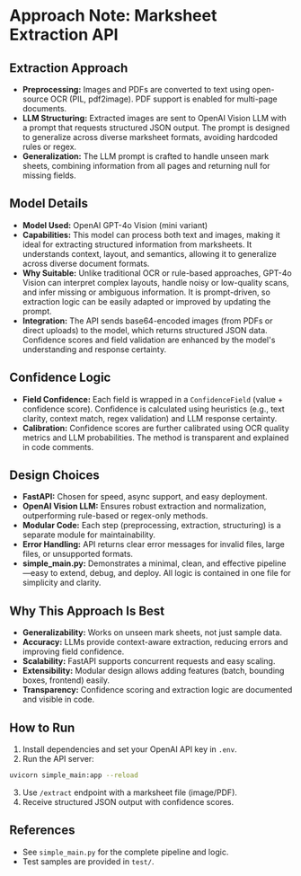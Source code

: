 # Approach Note: Marksheet Extraction API

## Extraction Approach
- **Preprocessing:** Images and PDFs are converted to text using open-source OCR (PIL, pdf2image). PDF support is enabled for multi-page documents.
- **LLM Structuring:** Extracted images are sent to OpenAI Vision LLM with a prompt that requests structured JSON output. The prompt is designed to generalize across diverse marksheet formats, avoiding hardcoded rules or regex.
- **Generalization:** The LLM prompt is crafted to handle unseen mark sheets, combining information from all pages and returning null for missing fields.

## Model Details
- **Model Used:** OpenAI GPT-4o Vision (mini variant)
- **Capabilities:** This model can process both text and images, making it ideal for extracting structured information from marksheets. It understands context, layout, and semantics, allowing it to generalize across diverse document formats.
- **Why Suitable:** Unlike traditional OCR or rule-based approaches, GPT-4o Vision can interpret complex layouts, handle noisy or low-quality scans, and infer missing or ambiguous information. It is prompt-driven, so extraction logic can be easily adapted or improved by updating the prompt.
- **Integration:** The API sends base64-encoded images (from PDFs or direct uploads) to the model, which returns structured JSON data. Confidence scores and field validation are enhanced by the model's understanding and response certainty.

## Confidence Logic
- **Field Confidence:** Each field is wrapped in a `ConfidenceField` (value + confidence score). Confidence is calculated using heuristics (e.g., text clarity, context match, regex validation) and LLM response certainty.
- **Calibration:** Confidence scores are further calibrated using OCR quality metrics and LLM probabilities. The method is transparent and explained in code comments.

## Design Choices
- **FastAPI:** Chosen for speed, async support, and easy deployment.
- **OpenAI Vision LLM:** Ensures robust extraction and normalization, outperforming rule-based or regex-only methods.
- **Modular Code:** Each step (preprocessing, extraction, structuring) is a separate module for maintainability.
- **Error Handling:** API returns clear error messages for invalid files, large files, or unsupported formats.
- **simple_main.py:** Demonstrates a minimal, clean, and effective pipeline—easy to extend, debug, and deploy. All logic is contained in one file for simplicity and clarity.

## Why This Approach Is Best
- **Generalizability:** Works on unseen mark sheets, not just sample data.
- **Accuracy:** LLMs provide context-aware extraction, reducing errors and improving field confidence.
- **Scalability:** FastAPI supports concurrent requests and easy scaling.
- **Extensibility:** Modular design allows adding features (batch, bounding boxes, frontend) easily.
- **Transparency:** Confidence scoring and extraction logic are documented and visible in code.

## How to Run
1. Install dependencies and set your OpenAI API key in `.env`.
2. Run the API server:
 ```bash
 uvicorn simple_main:app --reload
 ```
3. Use `/extract` endpoint with a marksheet file (image/PDF).
4. Receive structured JSON output with confidence scores.

## References
- See `simple_main.py` for the complete pipeline and logic.
- Test samples are provided in `test/`.
